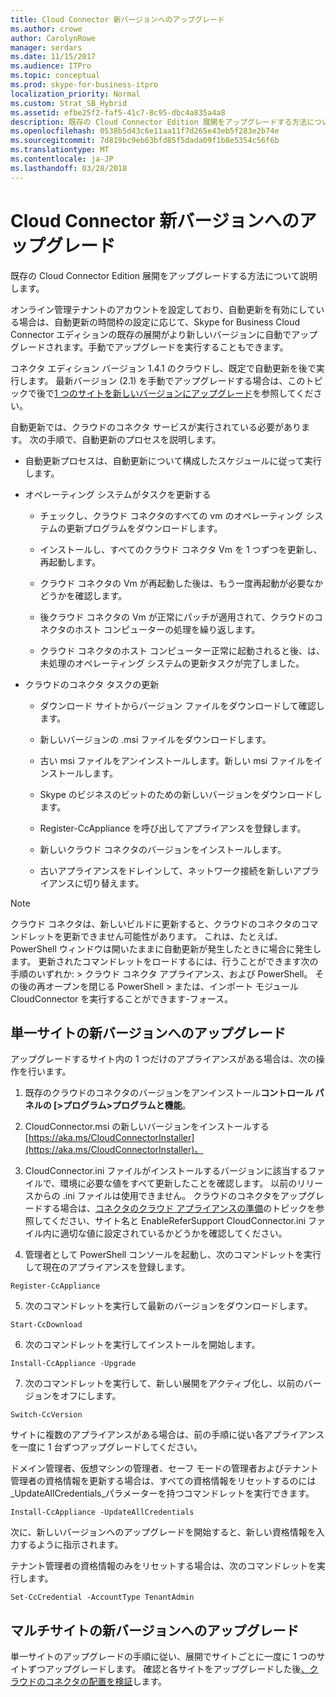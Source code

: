 ```yaml
---
title: Cloud Connector 新バージョンへのアップグレード
ms.author: crowe
author: CarolynRowe
manager: serdars
ms.date: 11/15/2017
ms.audience: ITPro
ms.topic: conceptual
ms.prod: skype-for-business-itpro
localization_priority: Normal
ms.custom: Strat_SB_Hybrid
ms.assetid: efbe25f2-faf5-41c7-8c95-dbc4a835a4a8
description: 既存の Cloud Connector Edition 展開をアップグレードする方法について説明します。
ms.openlocfilehash: 0538b5d43c6e11aa11f7d265e43eb5f283e2b74e
ms.sourcegitcommit: 7d819bc9eb63bfd85f5dada09f1b8e5354c56f6b
ms.translationtype: MT
ms.contentlocale: ja-JP
ms.lasthandoff: 03/28/2018
---
```

# <a name="upgrade-to-a-new-version-of-cloud-connector"></a>Cloud Connector 新バージョンへのアップグレード
 
既存の Cloud Connector Edition 展開をアップグレードする方法について説明します。
  
オンライン管理テナントのアカウントを設定しており、自動更新を有効にしている場合は、自動更新の時間枠の設定に応じて、Skype for Business Cloud Connector エディションの既存の展開がより新しいバージョンに自動でアップグレードされます。手動でアップグレードを実行することもできます。 
  
コネクタ エディション バージョン 1.4.1 のクラウドし、既定で自動更新を後で実行します。 最新バージョン (2.1) を手動でアップグレードする場合は、このトピックで後で[1 つのサイトを新しいバージョンにアップグレード](upgrade-to-a-new-version-of-cloud-connector.md#BKMK_Upgrade)を参照してください。
  
自動更新では、クラウドのコネクタ サービスが実行されている必要があります。 次の手順で、自動更新のプロセスを説明します。
  
- 自動更新プロセスは、自動更新について構成したスケジュールに従って実行します。
    
- オペレーティング システムがタスクを更新する
    
  - チェックし、クラウド コネクタのすべての vm のオペレーティング システムの更新プログラムをダウンロードします。 
    
  - インストールし、すべてのクラウド コネクタ Vm を 1 つずつを更新し、再起動します。
    
  - クラウド コネクタの Vm が再起動した後は、もう一度再起動が必要なかどうかを確認します。
    
  - 後クラウド コネクタの Vm が正常にパッチが適用されて、クラウドのコネクタのホスト コンピューターの処理を繰り返します。
    
  - クラウド コネクタのホスト コンピューター正常に起動されると後、は、未処理のオペレーティング システムの更新タスクが完了しました。
    
- クラウドのコネクタ タスクの更新
    
  - ダウンロード サイトからバージョン ファイルをダウンロードして確認します。
    
  - 新しいバージョンの .msi ファイルをダウンロードします。 
    
  - 古い msi ファイルをアンインストールします。新しい msi ファイルをインストールします。
    
  - Skype のビジネスのビットのための新しいバージョンをダウンロードします。
    
  - Register-CcAppliance を呼び出してアプライアンスを登録します。
    
  - 新しいクラウド コネクタのバージョンをインストールします。
    
  - 古いアプライアンスをドレインして、ネットワーク接続を新しいアプライアンスに切り替えます。
    
> [!NOTE]
>  クラウド コネクタは、新しいビルドに更新すると、クラウドのコネクタのコマンドレットを更新できません可能性があります。 これは、たとえば、PowerShell ウィンドウは開いたままに自動更新が発生したときに場合に発生します。 更新されたコマンドレットをロードするには、行うことができます次の手順のいずれか: > クラウド コネクタ アプライアンス、および PowerShell。 その後の再オープンを閉じる PowerShell > または、インポート モジュール CloudConnector を実行することができます-フォース。
  
## <a name="upgrade-a-single-site-to-a-new-version"></a>単一サイトの新バージョンへのアップグレード
<a name="BKMK_Upgrade"> </a>

アップグレードするサイト内の 1 つだけのアプライアンスがある場合は、次の操作を行います。
  
1. 既存のクラウドのコネクタのバージョンをアンインストール**コントロール パネルの [\>プログラム\>プログラムと機能**。
    
2. CloudConnector.msi の新しいバージョンをインストールする[https://aka.ms/CloudConnectorInstaller](https://aka.ms/CloudConnectorInstaller)。
    
3. CloudConnector.ini ファイルがインストールするバージョンに該当するファイルで、環境に必要な値をすべて更新したことを確認します。 以前のリリースからの .ini ファイルは使用できません。 クラウドのコネクタをアップグレードする場合は、[コネクタのクラウド アプライアンスの準備](prepare-your-cloud-connector-appliance.md)のトピックを参照してください、サイト名と EnableReferSupport CloudConnector.ini ファイル内に適切な値に設定されているかどうかを確認してください。
    
4. 管理者として PowerShell コンソールを起動し、次のコマンドレットを実行して現在のアプライアンスを登録します。
    
  ```
  Register-CcAppliance
  ```

5. 次のコマンドレットを実行して最新のバージョンをダウンロードします。
    
  ```
  Start-CcDownload
  ```

6. 次のコマンドレットを実行してインストールを開始します。 
    
  ```
  Install-CcAppliance -Upgrade
  ```

7. 次のコマンドレットを実行して、新しい展開をアクティブ化し、以前のバージョンをオフにします。
    
  ```
  Switch-CcVersion
  ```

サイトに複数のアプライアンスがある場合は、前の手順に従い各アプライアンスを一度に 1 台ずつアップグレードしてください。
  
ドメイン管理者、仮想マシンの管理者、セーフ モードの管理者およびテナント管理者の資格情報を更新する場合は、すべての資格情報をリセットするのには_UpdateAllCredentials_パラメーターを持つコマンドレットを実行できます。
  
```
Install-CcAppliance -UpdateAllCredentials
```

次に、新しいバージョンへのアップグレードを開始すると、新しい資格情報を入力するように指示されます。 
  
テナント管理者の資格情報のみをリセットする場合は、次のコマンドレットを実行します。
  
```
Set-CcCredential -AccountType TenantAdmin
```

## <a name="upgrade-multiple-sites-to-a-new-version"></a>マルチサイトの新バージョンへのアップグレード
<a name="BKMK_Upgrade"> </a>

単一サイトのアップグレードの手順に従い、展開でサイトごとに一度に 1 つのサイトずつアップグレードします。 確認と各サイトをアップグレードした後[、クラウドのコネクタの配置を検証](validate-your-cloud-connector-deployment.md)します。
  

